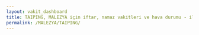 ```yaml
---
layout: vakit_dashboard
title: TAIPING, MALEZYA için iftar, namaz vakitleri ve hava durumu - ilçe/eyalet seç
permalink: /MALEZYA/TAIPING/
---
```


<script type="text/javascript">
  var GLOBAL_COUNTRY = 'MALEZYA';
  var GLOBAL_CITY = 'TAIPING';
  var GLOBAL_STATE = '';
  var lat = 72;
  var lon = 21;
</script>
